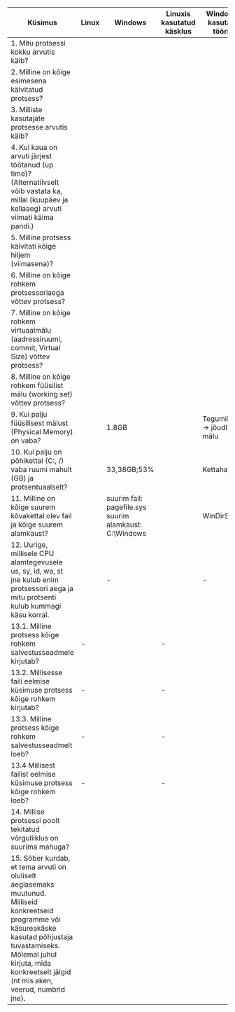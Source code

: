 |  Küsimus |  Linux |  Windows |  Linuxis kasutatud käsklus	 |  Windowsis kasutatud tööriist |
|---|---|---|---|---|
| 1. Mitu protsessi kokku arvutis käib? |   |   |   |   |
| 2. Milline on kõige esimesena käivitatud protsess? |   |   |   |   |
| 3. Milliste kasutajate protsesse arvutis käib? |   |   |   |   |
|4. Kui kaua on arvuti järjest töötanud (up time)? (Alternatiivselt võib vastata ka, millal (kuupäev ja kellaaeg) arvuti viimati käima pandi.)  |   |   |   |   |
|5. Milline protsess käivitati kõige hiljem (viimasena)? |   |   |   |   |
|6. Milline on kõige rohkem protsessoriaega võttev protsess?  |   |   |   |   |
|7. Milline on kõige rohkem virtuaalmälu (aadressiruumi, commit, Virtual Size) võttev protsess?  |   |   |   |   |
| 8. Milline on kõige rohkem füüsilist mälu (working set) võttev protsess? |   |   |   |   |
|9. Kui palju füüsilisest mälust (Physical Memory) on vaba?  |   |  1.8GB |   | Tegumihaldur -> jõudlus -> mälu |
| 10. Kui palju on põhikettal (C:, /) vaba ruumi mahult (GB) ja protsentuaalselt? |   | 33,38GB;53%  |   | Kettahaldus  |
|11. Milline on kõige suurem kõvakettal olev fail ja kõige suurem alamkaust?  |   | suurim fail: pagefile.sys  suurim alamkaust: C:\Windows  |   |  WinDirStat |
|12. Uurige, millisele CPU alamtegevusele us, sy, id, wa, st jne kulub enim protsessori aega ja mitu protsenti kulub kummagi käsu korral.  |   | -  |   | -  |
|13.1. Milline protsess kõige rohkem salvestusseadmele kirjutab?  |  - |   | -  |   |
|13.2. Millisesse faili eelmise küsimuse protsess kõige rohkem kirjutab?  |  - |   |  - |   |
| 13.3. Milline protsess kõige rohkem salvestusseadmelt loeb? |  - |   | -  |   |
| 13.4 Millisest failist eelmise küsimuse protsess kõige rohkem loeb? | -  |   |  - |   |
|14. Millise protsessi poolt tekitatud võrguliiklus on suurima mahuga?  |   |   |   |   |
|15. Sõber kurdab, et tema arvuti on oluliselt aeglasemaks muutunud. Milliseid konkreetseid programme või käsureakäske kasutad põhjustaja tuvastamiseks. Mõlemal juhul kirjuta, mida konkreetselt jälgid (nt mis aken, veerud, numbrid jne).  |   |   |   |   |



